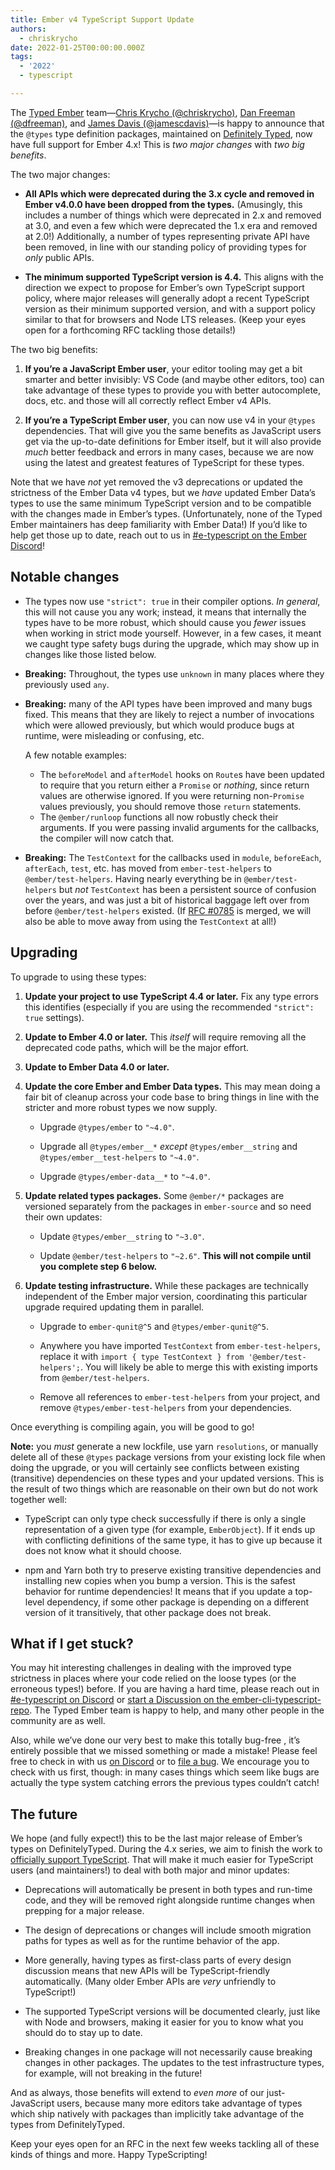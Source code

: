 ```yaml
---
title: Ember v4 TypeScript Support Update
authors:
  - chriskrycho
date: 2022-01-25T00:00:00.000Z
tags:
  - '2022'
  - typescript

---
```


The [Typed Ember](https://github.com/typed-ember) team—[Chris Krycho (@chriskrycho)](https://github.com/chriskrycho), [Dan Freeman (@dfreeman)](https://github.com/dfreeman), and [James Davis (@jamescdavis)](https://github.com/jamescdavis)—is happy to announce that the `@types` type definition packages, maintained on [Definitely Typed](https://github.com/DefinitelyTyped/DefinitelyTyped), now have full support for Ember 4.x! This is *two major changes* with *two big benefits*.

The two major changes:

* **All APIs which were deprecated during the 3.x cycle and removed in Ember v4.0.0 have been dropped from the types.** (Amusingly, this includes a number of things which were deprecated in 2.x and removed at 3.0, and even a few which were deprecated the 1.x era and removed at 2.0!) Additionally, a number of types representing private API have been removed, in line with our standing policy of providing types for *only* public APIs.

* **The minimum supported TypeScript version is 4.4.** This aligns with the direction we expect to propose for Ember’s own TypeScript support policy, where major releases will generally adopt a recent TypeScript version as their minimum supported version, and with a support policy similar to that for browsers and Node LTS releases. (Keep your eyes open for a forthcoming RFC tackling those details!)

[e-typescript]: https://discord.com/channels/480462759797063690/484421406659182603

The two big benefits:

1. **If you’re a JavaScript Ember user**, your editor tooling may get a bit smarter and better invisibly: VS Code (and maybe other editors, too) can take advantage of these types to provide you with better autocomplete, docs, etc. and those will all correctly reflect Ember v4 APIs.

2. **If you’re a TypeScript Ember user**, you can now use v4 in your `@types` dependencies. That will give you the same benefits as JavaScript users get via the up-to-date definitions for Ember itself, but it will also provide *much* better feedback and errors in many cases, because we are now using the latest and greatest features of TypeScript for these types.

Note that we have *not* yet removed the v3 deprecations or updated the strictness of the Ember Data v4 types, but we *have* updated Ember Data’s types to use the same minimum TypeScript version and to be compatible with the changes made in Ember’s types. (Unfortunately, none of the Typed Ember maintainers has deep familiarity with Ember Data!) If you’d like to help get those up to date, reach out to us in [#e-typescript on the Ember Discord][e-typescript]!


## Notable changes

* The types now use `"strict": true` in their compiler options. *In general*, this will not cause you any work; instead, it means that internally the types have to be more robust, which should cause you *fewer* issues when working in strict mode yourself. However, in a few cases, it meant we caught type safety bugs during the upgrade, which may show up in changes like those listed below.

* **Breaking:** Throughout, the types use `unknown` in many places where they previously used `any`.

* **Breaking:** many of the API types have been improved and many bugs fixed. This means that they are likely to reject a number of invocations which were allowed previously, but which would produce bugs at runtime, were misleading or confusing, etc.

    A few notable examples:

    * The `beforeModel` and `afterModel` hooks on `Route`s have been updated to require that you return either a `Promise` or *nothing*, since return values are otherwise ignored. If you were returning non-`Promise` values previously, you should remove those `return` statements.

    <!-- alex ignore invalid -->
    * The `@ember/runloop` functions all now robustly check their arguments. If you were passing invalid arguments for the callbacks, the compiler will  now catch that.

<!-- alex ignore just -->
* **Breaking:** The `TestContext` for the callbacks used in `module`, `beforeEach`, `afterEach`, `test`, etc. has moved from `ember-test-helpers` to `@ember/test-helpers`. Having nearly everything be in `@ember/test-helpers` but *not* `TestContext` has been a persistent source of confusion over the years, and was just a bit of historical baggage left over from before `@ember/test-helpers` existed. (If [RFC #0785](https://github.com/emberjs/rfcs/pull/785) is merged, we will also be able to move away from using the `TestContext` at all!)


## Upgrading

To upgrade to using these types:

1. **Update your project to use TypeScript 4.4 or later.** Fix any type errors this identifies (especially if you are using the recommended `"strict": true` settings).

2. **Update to Ember 4.0 or later.** This *itself* will require removing all the deprecated code paths, which will be the major effort.

3. **Update to Ember Data 4.0 or later.**

4. **Update the core Ember and Ember Data types.** This may mean doing a fair bit of cleanup across your code base to bring things in line with the stricter and more robust types we now supply.

    * Upgrade `@types/ember` to `"~4.0"`.

    * Upgrade all `@types/ember__*` *except* `@types/ember__string` and `@types/ember__test-helpers` to `"~4.0"`.

    * Upgrade `@types/ember-data__*` to `"~4.0"`.

5. **Update related types packages.** Some `@ember/*` packages are versioned separately from the packages in `ember-source` and so need their own updates:

    * Update `@types/ember__string` to `"~3.0"`.

    * Update `@ember/test-helpers` to `"~2.6"`. **This will not compile until you complete step 6 below.**

6. **Update testing infrastructure.** While these packages are technically independent of the Ember major version, coordinating this particular upgrade required updating them in parallel.

    * Upgrade to `ember-qunit@^5` and `@types/ember-qunit@^5`.

    * Anywhere you have imported `TestContext` from `ember-test-helpers`, replace it with `import { type TestContext } from '@ember/test-helpers';`. You will likely be able to merge this with existing imports from `@ember/test-helpers`.

    * Remove all references to `ember-test-helpers` from your project, and remove `@types/ember-test-helpers` from your dependencies.

Once everything is compiling again, you will be good to go!

**Note:** you *must* generate a new lockfile, use yarn `resolutions`, or manually delete all of these `@types` package versions from your existing lock file when doing the upgrade, or you will certainly see conflicts between existing (transitive) dependencies on these types and your updated versions. This is the result of two things which are reasonable on their own but do not work together well:

* TypeScript can only type check successfully if there is only a single representation of a given type (for example, `EmberObject`). If it ends up with conflicting definitions of the same type, it has to give up because it does not know what it should choose.

* npm and Yarn both try to preserve existing transitive dependencies and installing new copies when you bump a version. This is the safest behavior for runtime dependencies! It means that if you update a top-level dependency, if some other package is depending on a different version of it transitively, that other package does not break.


## What if I get stuck?

You may hit interesting challenges in dealing with the improved type strictness in places where your code relied on the loose types (or the erroneous types!) before. If you are having a hard time, please reach out in [#e-typescript on Discord][e-typescript] or [start a Discussion on the ember-cli-typescript-repo](https://github.com/typed-ember/ember-cli-typescript/discussions). The Typed Ember team is happy to help, and many other people in the community are as well.

Also, while we’ve done our very best to make this totally bug-free , it’s entirely possible that we missed something or made a mistake! Please feel free to check in with us [on Discord][e-typescript] or to [file a bug](https://github.com/typed-ember/ember-cli-typescript/issues). We encourage you to check with us first, though: in many cases things which seem like bugs are actually the type system catching errors the previous types couldn’t catch!


## The future

We hope (and fully expect!) this to be the last major release of Ember’s types on DefinitelyTyped. During the 4.x series, we aim to finish the work to [officially support TypeScript](https://github.com/emberjs/rfcs/pull/724). That will make it much easier for TypeScript users (and maintainers!) to deal with both major and minor updates:

* Deprecations will automatically be present in both types and run-time code, and they will be removed right alongside runtime changes when prepping for a major release.

* The design of deprecations or changes will include smooth migration paths for types as well as for the runtime behavior of the app.

* More generally, having types as first-class parts of every design discussion means that new APIs will be TypeScript-friendly automatically. (Many older Ember APIs are *very* unfriendly to TypeScript!)

* <!-- alex ignore just --> The supported TypeScript versions will be documented clearly, just like with Node and browsers, making it easier for you to know what you should do to stay up to date.

* Breaking changes in one package will not necessarily cause breaking changes in other packages. The updates to the test infrastructure types, for example, will not breaking in the future!

And as always, those benefits will extend to *even more* of our just-JavaScript users, because many more editors take advantage of types which ship natively with packages than implicitly take advantage of the types from DefinitelyTyped.

Keep your eyes open for an RFC in the next few weeks tackling all of these kinds of things and more. Happy TypeScripting!
